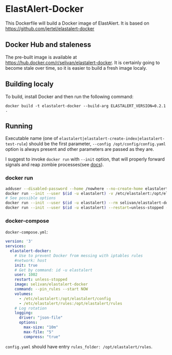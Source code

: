 # ElastAlert-Docker

This Dockerfile will build a Docker image of ElastAlert. It is based on https://github.com/jertel/elastalert-docker

## Docker Hub and staleness

The pre-built image is available at https://hub.docker.com/r/selivan/elastalert-docker. It is certainly going to become stale over time, so it is easier to build a fresh image localy.

## Building localy

To build, install Docker and then run the following command:

```
docker build -t elastalert-docker --build-arg ELASTALERT_VERSION=0.2.1 .
```

## Running

Executable name (one of `elastalert|elastalert-create-index|elastalert-test-rule`) should be the first parameter, `--config /opt/config/config.yaml` option is always present and other parameters are passed as they are.

I suggest to invoke `docker run` with `--init` option, that will properly forward signals and reap zombie processes(see [docs](https://docs.docker.com/compose/compose-file/#init)).

### docker run

```bash
adduser --disabled-password --home /nowhere --no-create-home elastalert
docker run --init --user $(id -u elastalert) -v /etc/elastalert:/opt/elastalert/config -v /etc/elastalert/rules:/opt/elastalert/rules --rm selivan/elastalert-docker elastalert-create-index
# See possible options
docker run --init --user $(id -u elastalert) --rm selivan/elastalert-docker elastalert --help
docker run --init --user $(id -u elastalert) --restart=unless-stopped --name elastalert-docker -v /etc/elastalert:/opt/elastalert/config -v /etc/elastalert/rules:/opt/elastalert/rules -d selivan/elastalert-docker elastalert --pin_rules --start NOW
```

### docker-compose

`docker-compose.yml`:

```yaml
version: '3'
services:
  elastalert-docker:
    # Use to prevent Docker from messing with iptables rules
    #network: host
    init: true
    # Get by command: id -u elastalert
    user: 1002
    restart: unless-stopped
    image: selivan/elastalert-docker
    command: --pin_rules --start NOW
    volumes:
      - /etc/elastalert:/opt/elastalert/config
      - /etc/elastalert/rules:/opt/elastalert/rules
    # Log rotation
    logging:
      driver: "json-file"
      options:
        max-size: "10m"
        max-file: "5"
        compress: "true"
```

`config.yaml` should have entry `rules_folder: /opt/elastalert/rules`.
